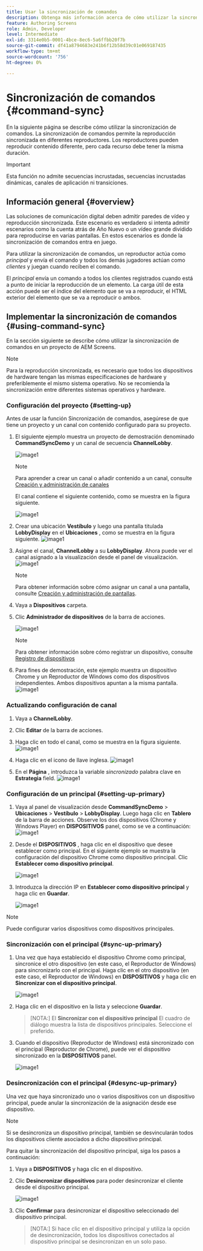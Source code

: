 ```yaml
---
title: Usar la sincronización de comandos
description: Obtenga más información acerca de cómo utilizar la sincronización de comandos en AEM Screens.
feature: Authoring Screens
role: Admin, Developer
level: Intermediate
exl-id: 3314e0b5-0001-4bce-8ec6-5a6ffbb20f7b
source-git-commit: df41a8794683e241b6f12b58d39c01e069187435
workflow-type: tm+mt
source-wordcount: '756'
ht-degree: 0%

---
```


# Sincronización de comandos {#command-sync}

En la siguiente página se describe cómo utilizar la sincronización de comandos. La sincronización de comandos permite la reproducción sincronizada en diferentes reproductores. Los reproductores pueden reproducir contenido diferente, pero cada recurso debe tener la misma duración.

>[!IMPORTANT]
>
>Esta función no admite secuencias incrustadas, secuencias incrustadas dinámicas, canales de aplicación ni transiciones.

## Información general {#overview}

Las soluciones de comunicación digital deben admitir paredes de vídeo y reproducción sincronizada. Este escenario es verdadero si intenta admitir escenarios como la cuenta atrás de Año Nuevo o un vídeo grande dividido para reproducirse en varias pantallas. En estos escenarios es donde la sincronización de comandos entra en juego.

Para utilizar la sincronización de comandos, un reproductor actúa como *principal* y envía el comando y todos los demás jugadores actúan como *clientes* y juegan cuando reciben el comando.

El *principal* envía un comando a todos los clientes registrados cuando está a punto de iniciar la reproducción de un elemento. La carga útil de esta acción puede ser el índice del elemento que se va a reproducir, el HTML exterior del elemento que se va a reproducir o ambos.

## Implementar la sincronización de comandos {#using-command-sync}

En la sección siguiente se describe cómo utilizar la sincronización de comandos en un proyecto de AEM Screens.

>[!NOTE]
>
>Para la reproducción sincronizada, es necesario que todos los dispositivos de hardware tengan las mismas especificaciones de hardware y preferiblemente el mismo sistema operativo. No se recomienda la sincronización entre diferentes sistemas operativos y hardware.

### Configuración del proyecto {#setting-up}

Antes de usar la función Sincronización de comandos, asegúrese de que tiene un proyecto y un canal con contenido configurado para su proyecto.

1. El siguiente ejemplo muestra un proyecto de demostración denominado **CommandSyncDemo** y un canal de secuencia **ChannelLobby**.

   ![image1](assets/command-sync/command-sync1-1.png)

   >[!NOTE]
   >
   >Para aprender a crear un canal o añadir contenido a un canal, consulte [Creación y administración de canales](/help/user-guide/managing-channels.md)

   El canal contiene el siguiente contenido, como se muestra en la figura siguiente.

   ![image1](assets/command-sync/command-sync2-1.png)

1. Crear una ubicación **Vestíbulo** y luego una pantalla titulada **LobbyDisplay** en el **Ubicaciones** , como se muestra en la figura siguiente.
   ![image1](assets/command-sync/command-sync3-1.png)

1. Asigne el canal, **ChannelLobby** a su **LobbyDisplay**. Ahora puede ver el canal asignado a la visualización desde el panel de visualización.
   ![image1](assets/command-sync/command-sync4-1.png)

   >[!NOTE]
   >
   >Para obtener información sobre cómo asignar un canal a una pantalla, consulte [Creación y administración de pantallas](/help/user-guide/managing-displays.md).

1. Vaya a **Dispositivos** carpeta.
1. Clic **Administrador de dispositivos** de la barra de acciones.

   ![image1](assets/command-sync5.png)

   >[!NOTE]
   >
   >Para obtener información sobre cómo registrar un dispositivo, consulte [Registro de dispositivos](/help/user-guide/device-registration.md)

1. Para fines de demostración, este ejemplo muestra un dispositivo Chrome y un Reproductor de Windows como dos dispositivos independientes. Ambos dispositivos apuntan a la misma pantalla.
   ![image1](assets/command-sync6.png)

### Actualizando configuración de canal

1. Vaya a **ChannelLobby**.
1. Clic **Editar** de la barra de acciones.
1. Haga clic en todo el canal, como se muestra en la figura siguiente.
   ![image1](assets/command-sync/command-sync7-1.png)

1. Haga clic en el icono de llave inglesa.
   ![image1](assets/command-sync/command-sync8-1.png)

1. En el **Página** , introduzca la variable *sincronizado* palabra clave en **Estrategia** field.
   ![image1](assets/command-sync/command-sync9-1.png)


### Configuración de un principal {#setting-up-primary}

1. Vaya al panel de visualización desde **CommandSyncDemo** > **Ubicaciones**  > **Vestíbulo** > **LobbyDisplay**. Luego haga clic en **Tablero** de la barra de acciones.
Observe los dos dispositivos (Chrome y Windows Player) en **DISPOSITIVOS** panel, como se ve a continuación:
   ![image1](assets/command-sync/command-sync10-1.png)

1. Desde el **DISPOSITIVOS** , haga clic en el dispositivo que desee establecer como principal. En el siguiente ejemplo se muestra la configuración del dispositivo Chrome como dispositivo principal. Clic **Establecer como dispositivo principal**.

   ![image1](assets/command-sync/command-sync11-1.png)

1. Introduzca la dirección IP en **Establecer como dispositivo principal** y haga clic en **Guardar**.

   ![image1](assets/command-sync/command-sync12-1.png)

>[!NOTE]
>
>Puede configurar varios dispositivos como dispositivos principales.

### Sincronización con el principal {#sync-up-primary}

1. Una vez que haya establecido el dispositivo Chrome como principal, sincronice el otro dispositivo (en este caso, el Reproductor de Windows) para sincronizarlo con el principal.
Haga clic en el otro dispositivo (en este caso, el Reproductor de Windows) en **DISPOSITIVOS** y haga clic en **Sincronizar con el dispositivo principal**.

   ![image1](assets/command-sync/command-sync13-1.png)

1. Haga clic en el dispositivo en la lista y seleccione **Guardar**.

   >[NOTA:]
   > El **Sincronizar con el dispositivo principal** El cuadro de diálogo muestra la lista de dispositivos principales. Seleccione el preferido.

1. Cuando el dispositivo (Reproductor de Windows) está sincronizado con el principal (Reproductor de Chrome), puede ver el dispositivo sincronizado en la **DISPOSITIVOS** panel.

   ![image1](assets/command-sync/command-sync14-1.png)

### Desincronización con el principal {#desync-up-primary}

Una vez que haya sincronizado uno o varios dispositivos con un dispositivo principal, puede anular la sincronización de la asignación desde ese dispositivo.

>[!NOTE]
>
>Si se desincroniza un dispositivo principal, también se desvincularán todos los dispositivos cliente asociados a dicho dispositivo principal.

Para quitar la sincronización del dispositivo principal, siga los pasos a continuación:

1. Vaya a **DISPOSITIVOS** y haga clic en el dispositivo.

1. Clic **Desincronizar dispositivos** para poder desincronizar el cliente desde el dispositivo principal.

   ![image1](assets/command-sync/command-sync15-1.png)

1. Clic **Confirmar** para desincronizar el dispositivo seleccionado del dispositivo principal.

   >[NOTA:]
   > Si hace clic en el dispositivo principal y utiliza la opción de desincronización, todos los dispositivos conectados al dispositivo principal se desincronizan en un solo paso.
